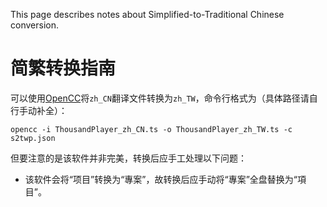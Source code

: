 This page describes notes about Simplified-to-Traditional Chinese conversion.

# 简繁转换指南

可以使用[OpenCC](https://github.com/BYVoid/OpenCC)将`zh_CN`翻译文件转换为`zh_TW`，命令行格式为（具体路径请自行手动补全）：
```shell
opencc -i ThousandPlayer_zh_CN.ts -o ThousandPlayer_zh_TW.ts -c s2twp.json
```
但要注意的是该软件并非完美，转换后应手工处理以下问题：

- 该软件会将“项目”转换为“專案”，故转换后应手动将“專案”全盘替换为“項目”。